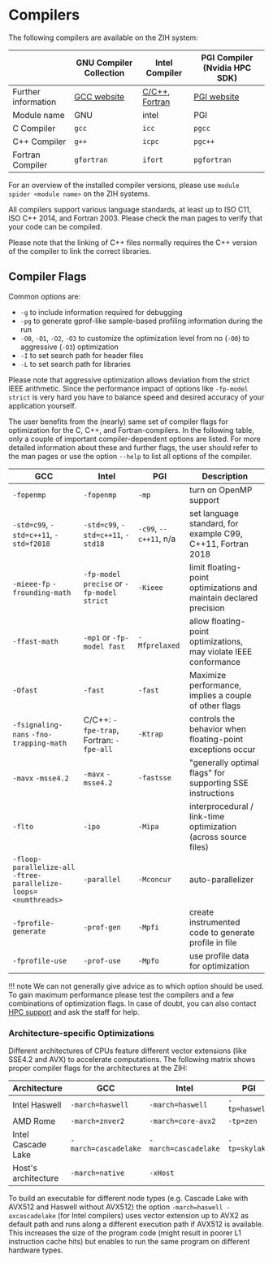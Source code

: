 # Compilers

The following compilers are available on the ZIH system:

|                      | GNU Compiler Collection | Intel Compiler | PGI Compiler (Nvidia HPC SDK) |
|----------------------|-----------|------------|-------------|
| Further information  | [GCC website](https://gcc.gnu.org/) | [C/C++](https://software.intel.com/en-us/c-compilers), [Fortran](https://software.intel.com/en-us/fortran-compilers) | [PGI website](https://www.pgroup.com) |
| Module name          | GNU        | intel     | PGI         |
| C Compiler           | `gcc`      | `icc`     | `pgcc`      |
| C++ Compiler         | `g++`      | `icpc`    | `pgc++`     |
| Fortran Compiler     | `gfortran` | `ifort`   | `pgfortran` |

For an overview of the installed compiler versions, please use `module spider <module name>` on the ZIH systems.

All compilers support various language standards, at least up to ISO C11, ISO C++ 2014, and Fortran 2003.
Please check the man pages to verify that your code can be compiled.

Please note that the linking of C++ files normally requires the C++ version of the compiler to link
the correct libraries.

## Compiler Flags

Common options are:

- `-g` to include information required for debugging
- `-pg` to generate gprof-like sample-based profiling information during the run
- `-O0`, `-O1`, `-O2`, `-O3` to customize the optimization level from
  no (`-O0`) to aggressive (`-O3`) optimization
- `-I` to set search path for header files
- `-L` to set search path for libraries

Please note that aggressive optimization allows deviation from the strict IEEE arithmetic.
Since the performance impact of options like `-fp-model strict` is very hard you
have to balance speed and desired accuracy of your application yourself.

The user benefits from the (nearly) same set of compiler flags for optimization for the C, C++, and
Fortran-compilers.
In the following table, only a couple of important compiler-dependent options are listed.
For more detailed information about these and further flags, the user should refer to the man
pages or use the option `--help` to list all options of the compiler.

| GCC | Intel | PGI | Description |
|----------------------|--------------|-------------|-------------------------------------------------------------------------------------|
| `-fopenmp`           | `-fopenmp`    | `-mp`       | turn on OpenMP support |
| `-std=c99`, `-std=c++11`, `-std=f2018`   | `-std=c99`, `-std=c++11`, `-std18`       | `-c99`, `--c++11`, n/a  | set language standard, for example C99, C++11, Fortran 2018 |
| `-mieee-fp` `-frounding-math`  | `-fp-model precise` or `-fp-model strict`        | `-Kieee`    | limit floating-point optimizations and maintain declared precision |
| `-ffast-math`        | `-mp1` or `-fp-model fast`  | `-Mfprelaxed`  | allow floating-point optimizations, may violate IEEE conformance |
| `-Ofast`             | `-fast`      | `-fast`     | Maximize performance, implies a couple of other flags                               |
| `-fsignaling-nans` `-fno-trapping-math` | C/C++: `-fpe-trap`, Fortran: `-fpe-all` | `-Ktrap` | controls the behavior when floating-point exceptions occur   |
| `-mavx` `-msse4.2`   | `-mavx` `-msse4.2`   | `-fastsse`  | "generally optimal flags" for supporting SSE instructions                           |
| `-flto`              | `-ipo`       | `-Mipa`     | interprocedural / link-time optimization (across source files)                                         |
| `-floop-parallelize-all -ftree-parallelize-loops=<numthreads>` | `-parallel`  | `-Mconcur`  | auto-parallelizer                                                                   |
| `-fprofile-generate` | `-prof-gen`  | `-Mpfi`     | create instrumented code to generate profile in file                                |
| `-fprofile-use`      | `-prof-use`  | `-Mpfo`     | use profile data for optimization      |

!!! note
    We can not generally give advice as to which option should be used.
    To gain maximum performance please test the compilers and a few combinations of
    optimization flags.
    In case of doubt, you can also contact [HPC support](../support.md) and ask the staff for help.

### Architecture-specific Optimizations

Different architectures of CPUs feature different vector extensions (like SSE4.2 and AVX)
to accelerate computations.
The following matrix shows proper compiler flags for the architectures at the ZIH:

| Architecture       | GCC                  | Intel                | PGI |
|--------------------|----------------------|----------------------|-----|
| Intel Haswell      | `-march=haswell`     | `-march=haswell`     | `-tp=haswell` |
| AMD Rome           | `-march=znver2`      | `-march=core-avx2`   | `-tp=zen` |
| Intel Cascade Lake | `-march=cascadelake` | `-march=cascadelake` | `-tp=skylake` |
| Host's architecture  | `-march=native`      | `-xHost`             | |

To build an executable for different node types (e.g. Cascade Lake with AVX512 and
Haswell without AVX512) the option `-march=haswell -axcascadelake` (for Intel compilers)
uses vector extension up to AVX2 as default path and runs along a different execution
path if AVX512 is available.
This increases the size of the program code (might result in
poorer L1 instruction cache hits) but enables to run the same program on
different hardware types.
